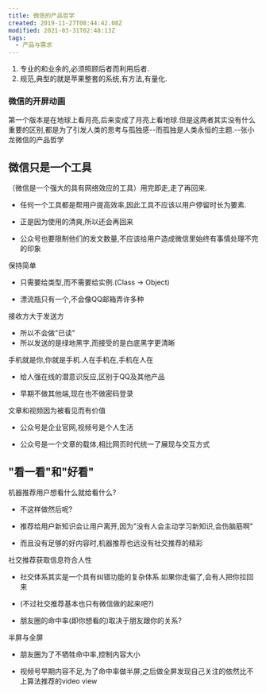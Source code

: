 ```yaml
---
title: 微信的产品哲学
created: 2019-11-27T08:44:42.08Z
modified: 2021-03-31T02:48:13Z
tags:
  - 产品与需求
---
```


1. 专业的和业余的,必须照顾后者而利用后者.
2. 规范,典型的就是苹果整套的系统,有方法,有量化.

### 微信的开屏动画

第一个版本是在地球上看月亮,后来变成了月亮上看地球.但是这两者其实没有什么重要的区别,都是为了引发人类的思考与孤独感--而孤独是人类永恒的主题.--张小龙微信的产品哲学

## 微信只是一个工具

（微信是一个强大的具有网络效应的工具）用完即走,走了再回来.

- 任何一个工具都是帮用户提高效率,因此工具不应该以用户停留时长为要素.

- 正是因为使用的清爽,所以还会再回来

- 公众号也要限制他们的发文数量,不应该给用户造成微信里始终有事情处理不完的印象

保持简单

- 只需要给类型,而不需要给实例.(Class -> Object)

- 漂流瓶只有一个,不会像QQ邮箱弄许多种

接收方大于发送方

- 所以不会做"已读"
- 所以发送的是绿地黑字,而接受的是白底黑字更清晰

手机就是你,你就是手机.人在手机在,手机在人在

- 给人强在线的潜意识反应,区别于QQ及其他产品

- 早期不做其他端,现在也不做密码登录

文章和视频因为被看见而有价值

- 公众号是企业官网,视频号是个人生活

- 公众号是一个文章的载体,相比网页时代统一了展现与交互方式

## "看一看"和"好看"

机器推荐用户想看什么就给看什么?

- 不这样做然后呢?

- 推荐给用户新知识会让用户离开,因为"没有人会主动学习新知识,会伤脑筋啊"

- 而且没有足够的好内容时,机器推荐也远没有社交推荐的精彩

社交推荐获取信息符合人性

- 社交体系其实是一个具有纠错功能的复杂体系.如果你走偏了,会有人把你拉回来

- (不过社交推荐基本也只有微信做的起来吧?)

- 朋友圈的命中率(即你想看的)取决于朋友跟你的关系?

半屏与全屏

- 朋友圈为了不牺牲命中率,控制内容大小

- 视频号早期内容不足,为了命中率做半屏;之后做全屏发现自己关注的依然比不上算法推荐的video view
